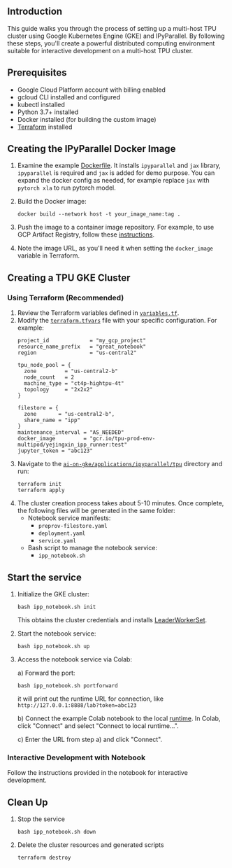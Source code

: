 ## Introduction

This guide walks you through the process of setting up a multi-host TPU cluster using Google Kubernetes Engine (GKE) and IPyParallel. By following these steps, you'll create a powerful distributed computing environment suitable for interactive development on a multi-host TPU cluster.

## Prerequisites
- Google Cloud Platform account with billing enabled
- gcloud CLI installed and configured
- kubectl installed
- Python 3.7+ installed
- Docker installed (for building the custom image)
- [Terraform](https://developer.hashicorp.com/terraform/tutorials/gcp-get-started/install-cli) installed

## Creating the IPyParallel Docker Image
1. Examine the example [Dockerfile](./tpu/Dockerfile). It installs `ipyparallel` and `jax` library, `ipyparallel` is required and `jax` is added for demo purpose.  You can expand the docker config as needed, for example replace `jax` with `pytorch xla` to run pytorch model.

1. Build the Docker image:
    ```
    docker build --network host -t your_image_name:tag .
    ```
1. Push the image to a container image repository. For example, to use GCP Artifact Registry, follow these [instructions](https://cloud.google.com/artifact-registry/docs/docker/pushing-and-pulling#pushing). 

1. Note the image URL, as you'll need it when setting the `docker_image` variable in Terraform.

## Creating a TPU GKE Cluster
### Using Terraform (Recommended)
1. Review the Terraform variables defined in [`variables.tf`](./tpu/variables.tf).
1. Modify the [`terraform.tfvars`](./tpu/terraform.tfvars) file with your specific configuration. For example:
    ```
    project_id             = "my_gcp_project"
    resource_name_prefix   = "great_notebook"
    region                 = "us-central2"

    tpu_node_pool = {
      zone         = "us-central2-b"
      node_count   = 2
      machine_type = "ct4p-hightpu-4t"
      topology     = "2x2x2"
    }

    filestore = {
      zone       = "us-central2-b",
      share_name = "ipp"
    }
    maintenance_interval = "AS_NEEDED"
    docker_image         = "gcr.io/tpu-prod-env-multipod/yejingxin_ipp_runner:test"
    jupyter_token = "abc123"
    ```
1. Navigate to the [`ai-on-gke/applications/ipyparallel/tpu`](./tpu/) directory and run:
    ```
    terraform init
    terraform apply
    ```
1. The cluster creation process takes about 5-10 minutes. Once complete, the following files will be generated in the same folder:
    - Notebook service manifests:
        - `preprov-filestore.yaml`
        - `deployment.yaml`
        - `service.yaml`
    - Bash script to manage the notebook service:
        - `ipp_notebook.sh`

## Start the service
1. Initialize the GKE cluster:
    ```
    bash ipp_notebook.sh init
    ```
    This obtains the cluster credentials and installs [LeaderWorkerSet](https://github.com/kubernetes-sigs/lws).

1. Start the notebook service:
    ```
    bash ipp_notebook.sh up
    ```
1. Access the notebook service via Colab:

    a) Forward the port:

      ```
      bash ipp_notebook.sh portforward
      ```

    it will print out the runtime URL for connection, like `http://127.0.0.1:8888/lab?token=abc123`

    b) Connect the example Colab notebook to the local [runtime](https://research.google.com/colaboratory/local-runtimes.html). In Colab, click "Connect" and select "Connect to local runtime...".

    c) Enter the URL from step a) and click "Connect".
### Interactive Development with Notebook
Follow the instructions provided in the notebook for interactive development.

## Clean Up

1. Stop the service
    ```
    bash ipp_notebook.sh down
    ```
1. Delete the cluster resources and generated scripts
    ```
    terraform destroy
    ```